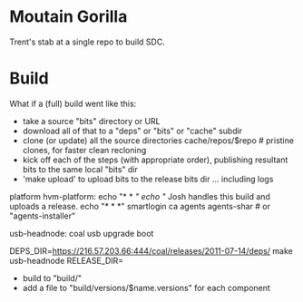 # Moutain Gorilla

Trent's stab at a single repo to build SDC.


# Build

What if a (full) build went like this:

- take a source "bits" directory or URL
- download all of that to a "deps" or "bits" or "cache" subdir
- clone (or update) all the source directories
    cache/repos/$repo    # pristine clones, for faster clean recloning
- kick off each of the steps (with appropriate order), publishing
  resultant bits to the same local "bits" dir
- 'make upload' to upload bits to the release bits dir ... including logs


platform
hvm-platform:
    echo "* * *"
    echo "* Josh handles this build and uploads a release.
    echo "* * *"
smartlogin
ca
agents
agents-shar   # or "agents-installer"

usb-headnode: coal usb upgrade boot

DEPS_DIR=https://216.57.203.66:444/coal/releases/2011-07-14/deps/ make usb-headnode
RELEASE_DIR=


- build to "build/"
- add a file to "build/versions/$name.versions" for each component

